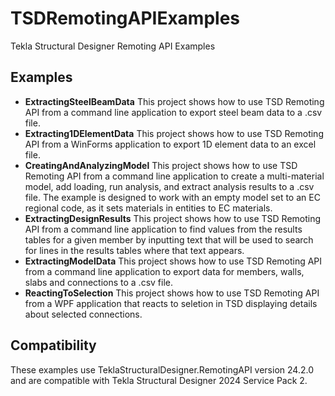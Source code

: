 # TSDRemotingAPIExamples
Tekla Structural Designer Remoting API Examples

## Examples

* **ExtractingSteelBeamData**
This project shows how to use TSD Remoting API from a command line application to export steel beam data to a .csv file.
* **Extracting1DElementData**
This project shows how to use TSD Remoting API from a WinForms application to export 1D element data to an excel file.
* **CreatingAndAnalyzingModel**
This project shows how to use TSD Remoting API from a command line application to create a multi-material model, add loading, run analysis, and extract analysis results to a .csv file.
The example is designed to work with an empty model set to an EC regional code, as it sets materials in entities to EC materials.
* **ExtractingDesignResults** 
This project shows how to use TSD Remoting API from a command line application to find values from the results tables for a given member by inputting text that will be used to search for lines in the results tables where that text appears.
* **ExtractingModelData** 
This project shows how to use TSD Remoting API from a command line application to export data for members, walls, slabs and connections to a .csv file.
* **ReactingToSelection**
This project shows how to use TSD Remoting API from a WPF application that reacts to seletion in TSD displaying details about selected connections.

## Compatibility

These examples use TeklaStructuralDesigner.RemotingAPI version 24.2.0 and are compatible with Tekla Structural Designer 2024 Service Pack 2.
